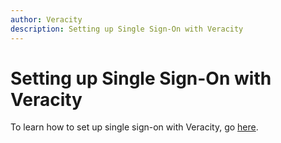 ```yaml
---
author: Veracity
description: Setting up Single Sign-On with Veracity
---
```


# Setting up Single Sign-On with Veracity

To learn how to set up single sign-on with Veracity, go [here](../customerservices/sso.md).
